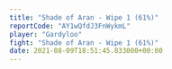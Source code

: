 ```yaml
---
title: "Shade of Aran - Wipe 1 (61%)"
reportCode: "AY1wQfdJ3FnWykmL"
player: "Gardyloo"
fight: "Shade of Aran - Wipe 1 (61%)"
date: 2021-08-09T18:51:45.833000+00:00
---
```

